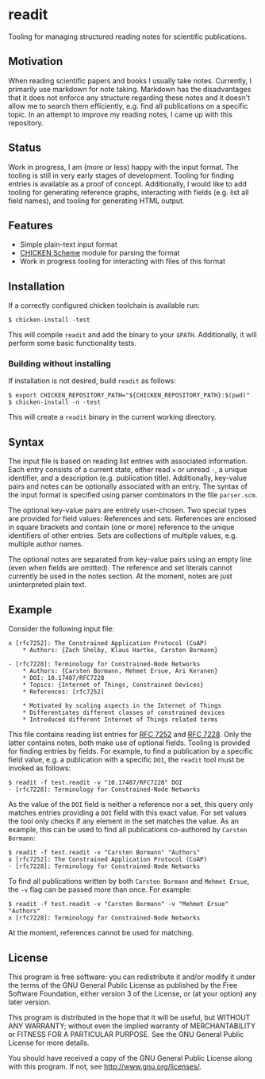 # readit

Tooling for managing structured reading notes for scientific publications.

## Motivation

When reading scientific papers and books I usually take notes.
Currently, I primarily use markdown for note taking. Markdown has the
disadvantages that it does not enforce any structure regarding these
notes and it doesn't allow me to search them efficiently, e.g. find all
publications on a specific topic. In an attempt to improve my reading
notes, I came up with this repository.

## Status

Work in progress, I am (more or less) happy with the input format. The
tooling is still in very early stages of development. Tooling for
finding entries is available as a proof of concept. Additionally, I
would like to add tooling for generating reference graphs, interacting
with fields (e.g. list all field names), and tooling for generating
HTML output.

## Features

* Simple plain-text input format
* [CHICKEN Scheme][chicken website] module for parsing the format
* Work in progress tooling for interacting with files of this format

## Installation

If a correctly configured chicken toolchain is available run:

	$ chicken-install -test

This will compile `readit` and add the binary to your `$PATH`.
Additionally, it will perform some basic functionality tests.

### Building without installing

If installation is not desired, build `readit` as follows:

	$ export CHICKEN_REPOSITORY_PATH="${CHICKEN_REPOSITORY_PATH}:$(pwd)"
	$ chicken-install -n -test

This will create a `readit` binary in the current working directory.

## Syntax

The input file is based on reading list entries with associated
information. Each entry consists of a current state, either read `x` or
unread `-`, a unique identifier, and a description (e.g. publication
title). Additionally, key-value pairs and notes can be optionally
associated with an entry. The syntax of the input format is specified
using parser combinators in the file `parser.scm`.

The optional key-value pairs are entirely user-chosen. Two special types
are provided for field values: References and sets. References are
enclosed in square brackets and contain (one or more) reference to the
unique identifiers of other entries. Sets are collections of multiple
values, e.g. multiple author names.

The optional notes are separated from key-value pairs using an empty
line (even when fields are omitted). The reference and set literals
cannot currently be used in the notes section. At the moment, notes are
just uninterpreted plain text.

## Example

Consider the following input file:

	x [rfc7252]: The Constrained Application Protocol (CoAP)
		* Authors: {Zach Shelby, Klaus Hartke, Carsten Bormann}

	- [rfc7228]: Terminology for Constrained-Node Networks
		* Authors: {Carsten Bormann, Mehmet Ersue, Ari Keranen}
		* DOI: 10.17487/RFC7228
		* Topics: {Internet of Things, Constrained Devices}
		* References: [rfc7252]

		* Motivated by scaling aspects in the Internet of Things
		* Differentiates different classes of constrained devices
		* Introduced different Internet of Things related terms

This file contains reading list entries for [RFC 7252][rfc7252] and
[RFC 7228][rfc7228]. Only the latter contains notes, both make use of
optional fields. Tooling is provided for finding entries by fields. For
example, to find a publication by a specific field value, e.g. a
publication with a specific `DOI`, the `readit` tool must be invoked as
follows:

	$ readit -f test.readit -v "10.17487/RFC7228" DOI
	- [rfc7228]: Terminology for Constrained-Node Networks

As the value of the `DOI` field is neither a reference nor a set, this
query only matches entries providing a `DOI` field with this exact
value. For set values the tool only checks if any element in the set
matches the value. As an example, this can be used to find all
publications co-authored by `Carsten Bormann`:

	$ readit -f test.readit -v "Carsten Bormann" "Authors"
	x [rfc7252]: The Constrained Application Protocol (CoAP)
	- [rfc7228]: Terminology for Constrained-Node Networks

To find all publications written by both `Carsten Bormann` and `Mehmet
Ersue`, the `-v` flag can be passed more than once. For example:

	$ readit -f test.readit -v "Carsten Bormann" -v "Mehmet Ersue" "Authors"
	x [rfc7228]: Terminology for Constrained-Node Networks

At the moment, references cannot be used for matching.

## License

This program is free software: you can redistribute it and/or modify it
under the terms of the GNU General Public License as published by the
Free Software Foundation, either version 3 of the License, or (at your
option) any later version.

This program is distributed in the hope that it will be useful, but
WITHOUT ANY WARRANTY; without even the implied warranty of
MERCHANTABILITY or FITNESS FOR A PARTICULAR PURPOSE. See the GNU General
Public License for more details.

You should have received a copy of the GNU General Public License along
with this program. If not, see <http://www.gnu.org/licenses/>.

[chicken website]: https://call-cc.org/
[rfc7252]: https://tools.ietf.org/html/rfc7252
[rfc7228]: https://tools.ietf.org/html/rfc7228
